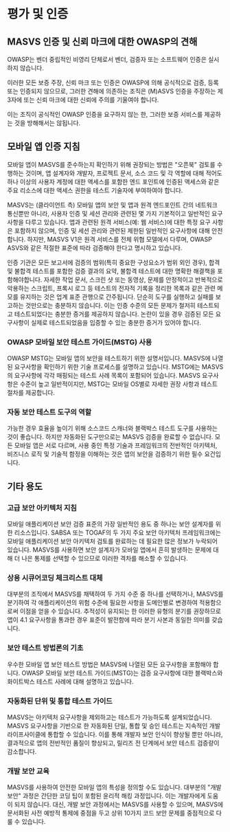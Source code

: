 # 평가 및 인증

## MASVS 인증 및 신뢰 마크에 대한 OWASP의 견해

OWASP는 벤더 중립적인 비영리 단체로서 벤더, 검증자 또는 소프트웨어 인증은 실시하지 않습니다.

이러한 모든 보증 주장, 신뢰 마크 또는 인증은 OWASP에 의해 공식적으로 검증, 등록 또는 인증되지 않으므로, 그러한 견해에 의존하는 조직은 (M)ASVS 인증을 주장하는 제3자에 또는 신뢰 마크에 대한 신뢰에 주의를 기울여야 합니다.

이는 조직이 공식적인 OWASP 인증을 요구하지 않는 한, 그러한 보증 서비스를 제공하는 것을 방해해서는 않됩니다.

## 모바일 앱 인증 지침

모바일 앱이 MASVS를 준수하는지 확인하기 위해 권장되는 방법은 "오픈북" 검토를 수행하는 것이며, 앱 설계자와 개발자, 프로젝트 문서, 소스 코드 및 각 역할에 대해 적어도 하나 이상의 사용자 계정에 대한 액세스를 포함한 엔드 포인트에 인증된 액세스와 같은 주요 리소스에 대한 액세스 권한을 테스트 기술자에 부여하여야 합니다.

MASVS는 (클라이언트 측) 모바일 앱의 보안 및 앱과 원격 엔드포인트 간의 네트워크 통신뿐만 아니라, 사용자 인증 및 세션 관리와 관련된 몇 가지 기본적이고 일반적인 요구사항을 다루고 있습니다. 앱과 관련된 원격 서비스(예: 웹 서비스)에 대한 특정 요구 사항은 포함하지 않으며, 인증 및 세션 관리와 관련된 제한된 일반적인 요구사항에 대해 안전합니다. 하지만, MASVS V1은 원격 서비스를 전체 위협 모델에서 다루며, OWASP ASVS와 같은 적절한 표준에 따라 검증해야 한다고 명시하고 있습니다.

인증 기관은 모든 보고서에 검증의 범위(특히 중요한 구성요소가 범위 외인 경우), 합격 및 불합격 테스트를 포함한 검증 결과의 요약, 불합격 테스트에 대한 명확한 해결책을 포함해야합니다. 자세한 작업 문서, 스크린 샷 또는 동영상, 문제를 안정적이고 반복적으로 악용하는 스크립트, 프록시 로그 등 테스트의 전자적 기록을 정리한 목록과 같은 관련 메모를 유지하는 것은 업계 표준 관행으로 간주됩니다. 단순히 도구를 실행하고 실패를 보고하는 것만으로는 충분하지 않습니다. 이는 인증 수준의 모든 문제가 철저히 테스트되고 테스트되었다는 충분한 증거를 제공하지 않습니다. 논란이 있을 경우 검증된 모든 요구사항이 실제로 테스트되었음을 입증할 수 있는 충분한 증거가 있어야 합니다.

### OWASP 모바일 보안 테스트 가이드(MSTG) 사용

OWASP MSTG는 모바일 앱의 보안을 테스트하기 위한 설명서입니다. MASVS에 나열된 요구사항을 확인하기 위한 기술 프로세스를 설명하고 있습니다. MSTG에는 MASVS의 요구사항에 각각 매핑되는 테스트 사례 목록이 포함되어 있습니다. MASVS 요구사항은 수준이 높고 일반적이지만, MSTG는 모바일 OS별로 자세한 권장 사항과 테스트 절차를 제공합니다.

### 자동 보안 테스트 도구의 역할

가능한 경우 효율을 높이기 위해 소스코드 스캐너와 블랙박스 테스트 도구를 사용하는 것이 좋습니다. 하지만 자동화된 도구만으로는 MASVS 검증을 완료할 수 없습니다. 모든 모바일 앱은 서로 다르며, 사용 중인 특정 기술과 프레임워크의 전반적인 아키텍처, 비즈니스 로직 및 기술적 함정을 이해하는 것은 앱의 보안을 검증하기 위한 필수 요건입니다.

## 기타 용도

### 고급 보안 아키텍처 지침

모바일 애플리케이션 보안 검증 표준의 가장 일반적인 용도 중 하나는 보안 설계자를 위한 리소스입니다. SABSA 또는 TOGAF의 두 가지 주요 보안 아키텍처 프레임워크에는 모바일 애플리케이션 보안 아키텍처 검토를 완료하는 데 필요한 많은 정보가 누락되어 있습니다. MASVS를 사용하면 보안 설계자가 모바일 앱에서 흔히 발생하는 문제에 대해 더 나은 통제를 선택할 수 있으므로 이러한 격차를 해소할 수 있습니다.

### 상용 시큐어코딩 체크리스트 대체

대부분의 조직에서 MASVS를 채택하여 두 가지 수준 중 하나를 선택하거나, MASVS를 분기하여 각 애플리케이션의 위험 수준에 필요한 사항을 도메인별로 변경하여 적용함으로써 이점을 얻을 수 있습니다. 추적성이 유지되는 한 이러한 유형의 분기를 권장하므로 앱이 4.1 요구사항을 통과한 경우 표준이 발전함에 따라 분기 사본과 동일한 의미를 갖습니다.

### 보안 테스트 방법론의 기초

우수한 모바일 앱 보안 테스트 방법은 MASVS에 나열된 모든 요구사항을 포함해야 합니다. OWASP 모바일 보안 테스트 가이드(MSTG)는 검증 요구사항에 대한 블랙박스와 화이트박스 테스트 사례에 대해 설명하고 있습니다.

### 자동화된 단위 및 통합 테스트 가이드

MASVS는 아키텍처 요구사항을 제외하고는 테스트가 가능하도록 설계되었습니다. MASVS 요구사항을 기반으로 한 자동화된 단일, 통합 및 승인 테스트는 지속적인 개발 라이프사이클에 통합할 수 있습니다. 이를 통해 개발자 보안 인식이 향상될 뿐만 아니라, 결과적으로 앱의 전반적인 품질이 향상되고, 릴리즈 전 단계에서 보안 테스트 검증량이 감소합니다.

### 개발 보안 교육

MASVS를 사용하여 안전한 모바일 앱의 특성을 정의할 수도 있습니다. 대부분의 "개발 보안" 과정은 간단한 코딩 팁이 포함된 윤리적 해킹 과정입니다. 이는 개발자에게 도움이 되지 않습니다. 대신, 개발 보안 과정에서는 MASVS를 사용할 수 있으며, MASVS에 문서화된 사전 예방적 통제에 중점을 두고 상위 10가지 코드 보안 문제를 중점적으로 다룰 수 있습니다.
